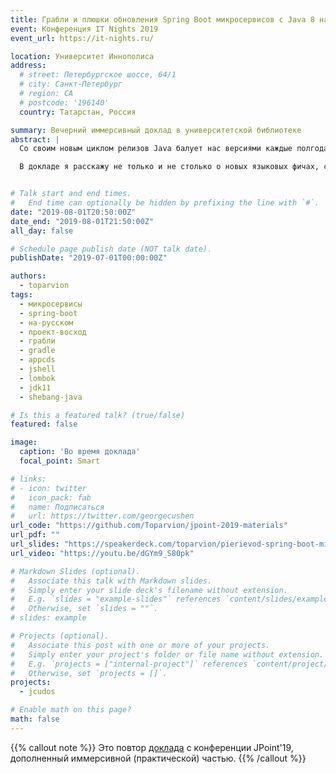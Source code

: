```yaml
---
title: Грабли и плюшки обновления Spring Boot микросервисов с Java 8 на 11
event: Конференция IT Nights 2019
event_url: https://it-nights.ru/

location: Университет Иннополиса
address:
  # street: Петербургское шоссе, 64/1
  # city: Санкт-Петербург
  # region: CA
  # postcode: '196140'
  country: Татарстан, Россия

summary: Вечерний иммерсивный доклад в университетской библиотеке
abstract: |
  Со своим новым циклом релизов Java балует нас версиями каждые полгода, но мало кто в enterprise-мире торопится на них переходить. Однако 11-ая версия Java стала исключением — благодаря сразу нескольким фишкам, многие захотели на нее перейти. И всё бы ничего, вот только если у вас парк микросервисов на Spring Boot, это обновление может стать чуть более «занимательным», чем просто перещёлкнуть версию…

  В докладе я расскажу не только и не столько о новых языковых фичах, сколько о граблях и плюшках на пути обновления Boot-микросервисов в целом: начиная со сборки (например, Gradle'ом) и заканчивая развёртыванием Docker-контейнеров (например, в Kubernetes). Попутно расскажу о том, чего ждать от перехода на Spring Boot версии 2.1 (начавшей поддерживать Java 11), а также о нескольких приятных JEP'ах, на рассмотрении которых можно будет остановиться поподробнее или даже увидеть их в действии.


# Talk start and end times.
#   End time can optionally be hidden by prefixing the line with `#`.
date: "2019-08-01T20:50:00Z"
date_end: "2019-08-01T21:50:00Z"
all_day: false

# Schedule page publish date (NOT talk date).
publishDate: "2019-07-01T00:00:00Z"

authors:
  - toparvion
tags:
  - микросервисы
  - spring-boot
  - на-русском
  - проект-восход  
  - грабли
  - gradle
  - appcds
  - jshell
  - lombok
  - jdk11
  - shebang-java

# Is this a featured talk? (true/false)
featured: false

image:
  caption: 'Во время доклада'
  focal_point: Smart

# links:
# - icon: twitter
#   icon_pack: fab
#   name: Подписаться
#   url: https://twitter.com/georgecushen
url_code: "https://github.com/Toparvion/jpoint-2019-materials"
url_pdf: ""
url_slides: "https://speakerdeck.com/toparvion/pierievod-spring-boot-mikrosiervisov-s-java-8-na-11-chto-mozhiet-poiti-nie-tak"
url_video: "https://youtu.be/dGYm9_S80pk"

# Markdown Slides (optional).
#   Associate this talk with Markdown slides.
#   Simply enter your slide deck's filename without extension.
#   E.g. `slides = "example-slides"` references `content/slides/example-slides.md`.
#   Otherwise, set `slides = ""`.
# slides: example

# Projects (optional).
#   Associate this post with one or more of your projects.
#   Simply enter your project's folder or file name without extension.
#   E.g. `projects = ["internal-project"]` references `content/project/deep-learning/index.md`.
#   Otherwise, set `projects = []`.
projects:
  - jcudos

# Enable math on this page?
math: false
---
```

{{% callout note %}}
Это повтор [доклада](/talk/2019/jpoint/) с конференции JPoint'19, дополненный иммерсивной (практической) частью.
{{% /callout %}}
